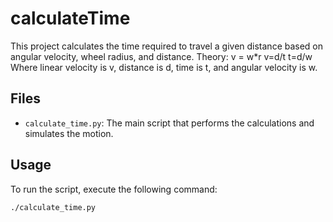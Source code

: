 # calculateTime

This project calculates the time required to travel a given distance based on angular velocity, wheel radius, and distance.
Theory:
v = w*r
v=d/t
t=d/w
Where linear velocity is v, distance is d, time is t, and angular velocity is w.

## Files

- `calculate_time.py`: The main script that performs the calculations and simulates the motion.

## Usage

To run the script, execute the following command:

```sh
./calculate_time.py
